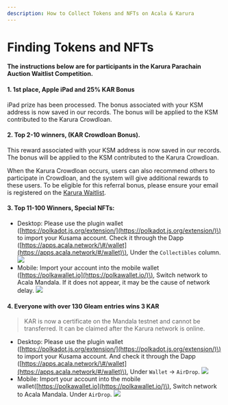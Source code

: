 ```yaml
---
description: How to Collect Tokens and NFTs on Acala & Karura
---
```


# Finding Tokens and NFTs

#### The instructions below are for participants in the Karura Parachain Auction Waitlist Competition. <a id="1-1st-place-Apple-iPad-and-25-KAR-Bonus"></a>

#### 1. 1st place, Apple iPad and 25% KAR Bonus <a id="1-1st-place-Apple-iPad-and-25-KAR-Bonus"></a>

iPad prize has been processed. The bonus associated with your KSM address is now saved in our records. The bonus will be applied to the KSM contributed to the Karura Crowdloan.

#### 2. Top 2-10 winners, \(KAR Crowdloan Bonus\). <a id="2-Top-2-10-winners-KAR-Crowdloan-Bonus"></a>

This reward associated with your KSM address is now saved in our records. The bonus will be applied to the KSM contributed to the Karura Crowdloan.

When the Karura Crowdloan occurs, users can also recommend others to participate in Crowdloan, and the system will give additional rewards to these users. To be eligible for this referral bonus, please ensure your email is registered on the [Karura Waitlist](https://forms.gle/VgbojfKp46CoGE328).

#### 3. Top 11-100 Winners, Special NFTs: <a id="3-Top-11-100-Winners-Special-NFTs"></a>

* Desktop: Please use the plugin wallet \([https://polkadot.js.org/extension/](https://polkadot.js.org/extension/)\) to import your Kusama account. Check it through the Dapp \([https://apps.acala.network/\#/wallet](https://apps.acala.network/#/wallet)\), Under the `Collectibles` column. ![](https://i.imgur.com/fCDF0C6.png)
* Mobile: Import your account into the mobile wallet \([https://polkawallet.io](https://polkawallet.io/)\), Switch network to Acala Mandala. If it does not appear, it may be the cause of network delay. ![](https://i.imgur.com/JFeB0K1.png)

#### 4. Everyone with over 130 Gleam entries wins 3 KAR <a id="4-Everyonenbspwith-over-130-Gleam-entries-wins-3-KAR"></a>

> KAR is now a certificate on the Mandala testnet and cannot be transferred. It can be claimed after the Karura network is online.

* Desktop: Please use the plugin wallet \([https://polkadot.js.org/extension/](https://polkadot.js.org/extension/)\) to import your Kusama account. And check it through the Dapp \([https://apps.acala.network/\#/wallet](https://apps.acala.network/#/wallet)\), Under `Wallet` -&gt; `AirDrop`. ![](https://i.imgur.com/IQiTcIi.png)
* Mobile: Import your account into the mobile wallet\([https://polkawallet.io](https://polkawallet.io/)\), Switch network to Acala Mandala. Under `AirDrop`. ![](https://i.imgur.com/EI8mFb5.png)

